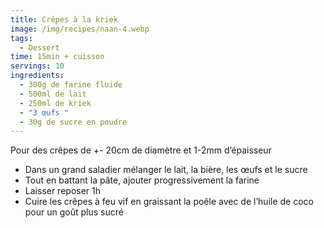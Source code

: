 ```yaml
---
title: Crêpes à la kriek
image: /img/recipes/naan-4.webp
tags:
  - Dessert
time: 15min + cuisson
servings: 10
ingredients:
  - 300g de farine fluide
  - 500ml de lait
  - 250ml de kriek
  - "3 œufs "
  - 30g de sucre en poudre
---
```

Pour des crêpes de +- 20cm de diamètre et 1-2mm d’épaisseur

* Dans un grand saladier mélanger le lait, la bière, les œufs et le sucre
* Tout en battant la pâte, ajouter progressivement la farine
* Laisser reposer 1h
* Cuire les crêpes à feu vif en graissant la poêle avec de l’huile de coco pour un goût plus sucré